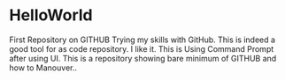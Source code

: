 # HelloWorld
First Repository on GITHUB
Trying my skills with GitHub. This is indeed a good tool for as code repository. I like it. This is Using Command Prompt after using UI. This is a repository showing bare minimum of GITHUB and how to Manouver..
